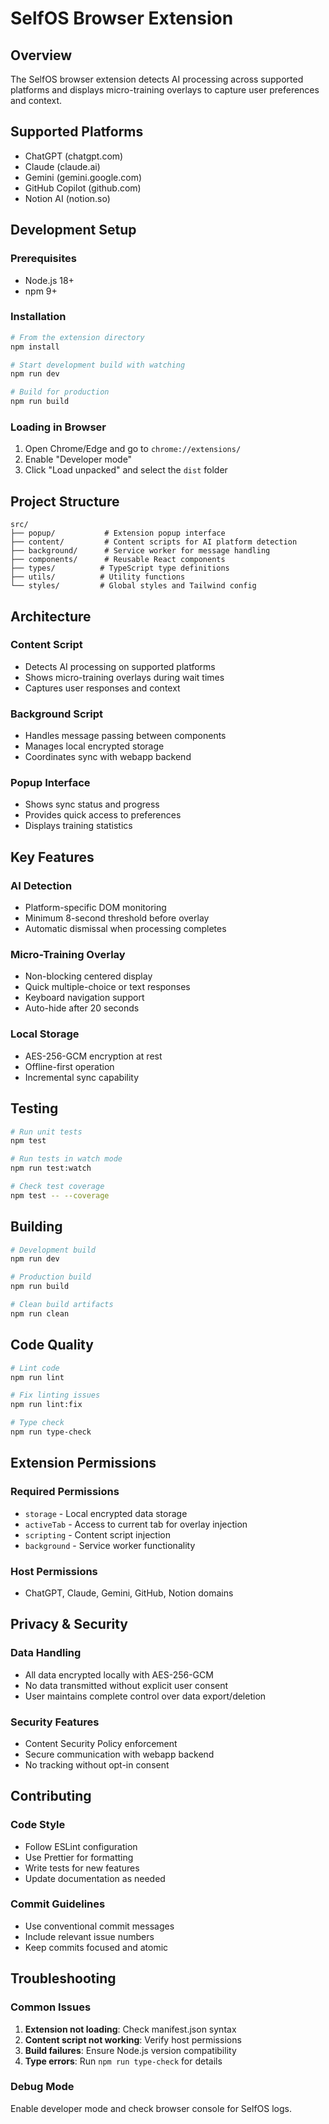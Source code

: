 # SelfOS Browser Extension

## Overview
The SelfOS browser extension detects AI processing across supported platforms and displays micro-training overlays to capture user preferences and context.

## Supported Platforms
- ChatGPT (chatgpt.com)
- Claude (claude.ai)
- Gemini (gemini.google.com)
- GitHub Copilot (github.com)
- Notion AI (notion.so)

## Development Setup

### Prerequisites
- Node.js 18+
- npm 9+

### Installation
```bash
# From the extension directory
npm install

# Start development build with watching
npm run dev

# Build for production
npm run build
```

### Loading in Browser
1. Open Chrome/Edge and go to `chrome://extensions/`
2. Enable "Developer mode"
3. Click "Load unpacked" and select the `dist` folder

## Project Structure
```
src/
├── popup/           # Extension popup interface
├── content/         # Content scripts for AI platform detection
├── background/      # Service worker for message handling
├── components/      # Reusable React components
├── types/          # TypeScript type definitions
├── utils/          # Utility functions
└── styles/         # Global styles and Tailwind config
```

## Architecture

### Content Script
- Detects AI processing on supported platforms
- Shows micro-training overlays during wait times
- Captures user responses and context

### Background Script
- Handles message passing between components
- Manages local encrypted storage
- Coordinates sync with webapp backend

### Popup Interface
- Shows sync status and progress
- Provides quick access to preferences
- Displays training statistics

## Key Features

### AI Detection
- Platform-specific DOM monitoring
- Minimum 8-second threshold before overlay
- Automatic dismissal when processing completes

### Micro-Training Overlay
- Non-blocking centered display
- Quick multiple-choice or text responses
- Keyboard navigation support
- Auto-hide after 20 seconds

### Local Storage
- AES-256-GCM encryption at rest
- Offline-first operation
- Incremental sync capability

## Testing
```bash
# Run unit tests
npm test

# Run tests in watch mode
npm run test:watch

# Check test coverage
npm test -- --coverage
```

## Building
```bash
# Development build
npm run dev

# Production build
npm run build

# Clean build artifacts
npm run clean
```

## Code Quality
```bash
# Lint code
npm run lint

# Fix linting issues
npm run lint:fix

# Type check
npm run type-check
```

## Extension Permissions

### Required Permissions
- `storage` - Local encrypted data storage
- `activeTab` - Access to current tab for overlay injection
- `scripting` - Content script injection
- `background` - Service worker functionality

### Host Permissions
- ChatGPT, Claude, Gemini, GitHub, Notion domains

## Privacy & Security

### Data Handling
- All data encrypted locally with AES-256-GCM
- No data transmitted without explicit user consent
- User maintains complete control over data export/deletion

### Security Features
- Content Security Policy enforcement
- Secure communication with webapp backend
- No tracking without opt-in consent

## Contributing

### Code Style
- Follow ESLint configuration
- Use Prettier for formatting
- Write tests for new features
- Update documentation as needed

### Commit Guidelines
- Use conventional commit messages
- Include relevant issue numbers
- Keep commits focused and atomic

## Troubleshooting

### Common Issues
1. **Extension not loading**: Check manifest.json syntax
2. **Content script not working**: Verify host permissions
3. **Build failures**: Ensure Node.js version compatibility
4. **Type errors**: Run `npm run type-check` for details

### Debug Mode
Enable developer mode and check browser console for SelfOS logs.
